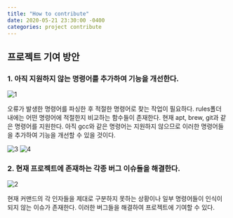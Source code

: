 ```yaml
---
title: "How to contribute"
date: 2020-05-21 23:30:00 -0400
categories: project contribute
---
```

## 프로젝트 기여 방안

### 1. 아직 지원하지 않는 명령어를 추가하여 기능을 개선한다.
   
![1](https://user-images.githubusercontent.com/49182823/82579583-fd150880-9bc8-11ea-930d-a8fb020b2260.jpg)

오류가 발생한 명령어를 파싱한 후 적절한 명령어로 찾는 작업이 필요하다. rules폴더 내에는 어떤 명령어에 적절한지 비교하는 함수들이 존재한다. 현재      apt, brew, git과 같은 명령어를 지원한다. 아직 gcc와 같은 명령어는 지원하지 않으므로 이러한 명령어들을 추가하여 기능을 개선할 수 있을 것이다.

![3](https://user-images.githubusercontent.com/49182823/82582061-6ea28600-9bcc-11ea-9240-381b35bbb2ec.jpg)
![4](https://user-images.githubusercontent.com/49182823/82582063-6fd3b300-9bcc-11ea-99f9-189f3a027f2a.jpg)


### 2. 현재 프로젝트에 존재하는 각종 버그 이슈들을 해결한다.
   
![2](https://user-images.githubusercontent.com/49182823/82579597-ff776280-9bc8-11ea-8a91-c3d24499078d.jpg)

현재 커맨드의 각 인자들을 제대로 구분하지 못하는 상황이나 일부 명령어들이 인식이 되지 않는 이슈가 존재한다. 이러한 버그들을 해결하여 프로젝트에 기여할 수 있다.
